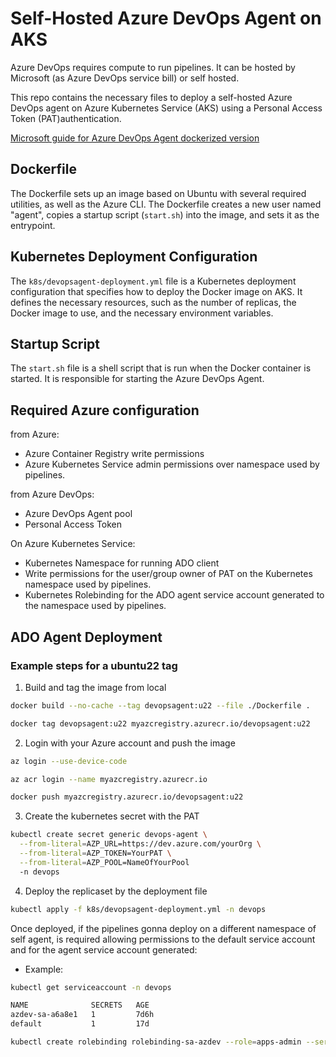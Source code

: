 # Self-Hosted Azure DevOps Agent on AKS

Azure DevOps requires compute to run pipelines. It can be hosted by Microsoft (as Azure DevOps service bill) or self hosted.

This repo contains the necessary files to deploy a self-hosted Azure DevOps agent on Azure Kubernetes Service (AKS) using a Personal Access Token (PAT)authentication.


[Microsoft guide for Azure DevOps Agent dockerized version](https://learn.microsoft.com/en-us/azure/devops/pipelines/agents/docker?view=azure-devops#linux)

## Dockerfile

The Dockerfile sets up an image based on Ubuntu with several required utilities, as well as the Azure CLI. The Dockerfile creates a new user named "agent", copies a startup script (`start.sh`) into the image, and sets it as the entrypoint.

## Kubernetes Deployment Configuration

The `k8s/devopsagent-deployment.yml` file is a Kubernetes deployment configuration that specifies how to deploy the Docker image on AKS. It defines the necessary resources, such as the number of replicas, the Docker image to use, and the necessary environment variables.

## Startup Script

The `start.sh` file is a shell script that is run when the Docker container is started. It is responsible for starting the Azure DevOps Agent.

## Required Azure configuration


from Azure:

- Azure Container Registry write permissions
- Azure Kubernetes Service admin permissions over namespace used by pipelines.

from Azure DevOps:

- Azure DevOps Agent pool
- Personal Access Token

On Azure Kubernetes Service:

- Kubernetes Namespace for running ADO client
- Write permissions for the user/group owner of PAT on the Kubernetes namespace used by pipelines.
- Kubernetes Rolebinding for the ADO agent service account generated to the namespace used by pipelines.


## ADO Agent Deployment

### Example steps for a ubuntu22 tag

1. Build and tag the image from local
```bash
docker build --no-cache --tag devopsagent:u22 --file ./Dockerfile .

docker tag devopsagent:u22 myazcregistry.azurecr.io/devopsagent:u22
```
2. Login with your Azure account and push the image
```bash
az login --use-device-code

az acr login --name myazcregistry.azurecr.io

docker push myazcregistry.azurecr.io/devopsagent:u22
```
3. Create the kubernetes secret with the PAT
```bash
kubectl create secret generic devops-agent \
  --from-literal=AZP_URL=https://dev.azure.com/yourOrg \
  --from-literal=AZP_TOKEN=YourPAT \
  --from-literal=AZP_POOL=NameOfYourPool
  -n devops
  ```
4. Deploy the replicaset by the deployment file
```bash
kubectl apply -f k8s/devopsagent-deployment.yml -n devops
```

  Once deployed, if the pipelines gonna deploy on a different namespace of self agent, is required allowing permissions to the default service account and for the agent service account generated:

- Example:
```bash
kubectl get serviceaccount -n devops  

NAME              SECRETS   AGE                                                                                     
azdev-sa-a6a8e1   1         7d6h                                                                                   
default           1         17d  
```

```bash
kubectl create rolebinding rolebinding-sa-azdev --role=apps-admin --serviceaccount=devops:azdev-sa-a6a8e1 --serviceaccount=devops:default -n apps
```